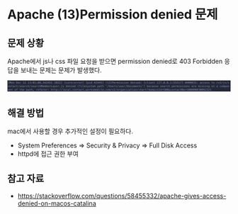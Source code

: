 # Apache (13)Permission denied 문제

## 문제 상황

Apache에서 js나 css 파일 요청을 받으면 permission denied로 403 Forbidden 응답을 보내는 문제는 문제가 발생했다.

![image-20221212133827037](assets/image-20221212133827037.png)

## 해결 방법

mac에서 사용할 경우 추가적인 설정이 필요하다.

- System Preferences => Security & Privacy => Full Disk Access
- httpd에 접근 권한 부여

## 참고 자료

- https://stackoverflow.com/questions/58455332/apache-gives-access-denied-on-macos-catalina